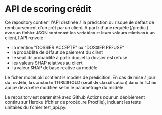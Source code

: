 # API de scoring crédit

Ce repository contient l'API destinée à la prédiction du risque de défaut de remboursement d'un prêt par un client.
A partir d'une requête (/predict) avec un fichier JSON contenant les variables et leurs valeurs relatives à un client, l'API renvoie :
- la mention "DOSSIER ACCEPTE" ou "DOSSIER REFUSE"
- la probabilité de défaut de paiement du client
- le seuil de probabilité à partir duquel la dossier est refusé
- les valeurs SHAP relatives au client
- la valeur SHAP de base relative au modèle

Le ficher model.pkl contient le modèle de prédicition.
En cas de mise à jour du modèle, la constante THRESHOLD (seuil de classification) dans le fichier api.py devra être modifiée selon le paramétrage du modèle. 

Le repository est paramétré avec Github Actions pour un déploiement continu sur Heroku (fichier de procédure Procfile), incluant les tests unitaires du fichier test_api.py.
